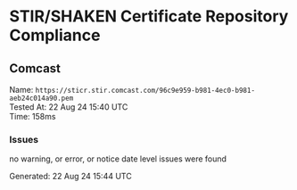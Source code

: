 # STIR/SHAKEN Certificate Repository Compliance

## Comcast

Name: `https://sticr.stir.comcast.com/96c9e959-b981-4ec0-b981-aeb24c014a90.pem`\
Tested At: 22 Aug 24 15:40 UTC\
Time: 158ms

### Issues

no warning, or error, or notice date level issues were found

Generated: 22 Aug 24 15:44 UTC